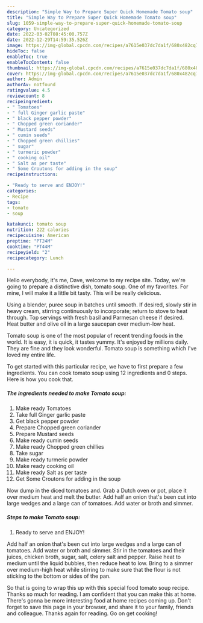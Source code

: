 ```yaml
---
description: "Simple Way to Prepare Super Quick Homemade Tomato soup"
title: "Simple Way to Prepare Super Quick Homemade Tomato soup"
slug: 1059-simple-way-to-prepare-super-quick-homemade-tomato-soup
category: Uncategorized
date: 2022-03-02T08:45:00.757Z
date: 2022-12-29T14:59:35.526Z
image: https://img-global.cpcdn.com/recipes/a7615e037dc7da1f/680x482cq70/tomato-soup-recipe-main-photo.jpg
hideToc: false
enableToc: true
enableTocContent: false
thumbnail: https://img-global.cpcdn.com/recipes/a7615e037dc7da1f/680x482cq70/tomato-soup-recipe-main-photo.jpg
cover: https://img-global.cpcdn.com/recipes/a7615e037dc7da1f/680x482cq70/tomato-soup-recipe-main-photo.jpg
author: Admin
authorAv: notfound
ratingvalue: 4.5
reviewcount: 8
recipeingredient:
- " Tomatoes"
- " full Ginger garlic paste"
- " black pepper powder"
- " Chopped green coriander"
- " Mustard seeds"
- " cumin seeds"
- " Chopped green chillies"
- " sugar"
- " turmeric powder"
- " cooking oil"
- " Salt as per taste"
- " Some Croutons for adding in the soup"
recipeinstructions:

- "Ready to serve and ENJOY!"
categories:
- Recipe
tags:
- tomato
- soup

katakunci: tomato soup 
nutrition: 222 calories
recipecuisine: American
preptime: "PT24M"
cooktime: "PT44M"
recipeyield: "2"
recipecategory: Lunch

---
```



Hello everybody, it's me, Dave, welcome to my recipe site. Today, we're going to prepare a distinctive dish, tomato soup. One of my favorites. For mine, I will make it a little bit tasty. This will be really delicious.

Using a blender, puree soup in batches until smooth. If desired, slowly stir in heavy cream, stirring continuously to incorporate; return to stove to heat through. Top servings with fresh basil and Parmesan cheese if desired. Heat butter and olive oil in a large saucepan over medium-low heat.

Tomato soup is one of the most popular of recent trending foods in the world. It is easy, it is quick, it tastes yummy. It's enjoyed by millions daily. They are fine and they look wonderful. Tomato soup is something which I've loved my entire life.


To get started with this particular recipe, we have to first prepare a few ingredients. You can cook tomato soup using 12 ingredients and 0 steps. Here is how you cook that.

<!--inarticleads1-->

##### The ingredients needed to make Tomato soup:

1. Make ready  Tomatoes
1. Take  full Ginger garlic paste
1. Get  black pepper powder
1. Prepare  Chopped green coriander
1. Prepare  Mustard seeds
1. Make ready  cumin seeds
1. Make ready  Chopped green chillies
1. Take  sugar
1. Make ready  turmeric powder
1. Make ready  cooking oil
1. Make ready  Salt as per taste
1. Get  Some Croutons for adding in the soup


Now dump in the diced tomatoes and. Grab a Dutch oven or pot, place it over medium heat and melt the butter. Add half an onion that&#39;s been cut into large wedges and a large can of tomatoes. Add water or broth and simmer. 

<!--inarticleads2-->

##### Steps to make Tomato soup:


1. Ready to serve and ENJOY!

Add half an onion that&#39;s been cut into large wedges and a large can of tomatoes. Add water or broth and simmer. Stir in the tomatoes and their juices, chicken broth, sugar, salt, celery salt and pepper. Raise heat to medium until the liquid bubbles, then reduce heat to low. Bring to a simmer over medium-high heat while stirring to make sure that the flour is not sticking to the bottom or sides of the pan. 

So that is going to wrap this up with this special food tomato soup recipe. Thanks so much for reading. I am confident that you can make this at home. There's gonna be more interesting food at home recipes coming up. Don't forget to save this page in your browser, and share it to your family, friends and colleague. Thanks again for reading. Go on get cooking!
